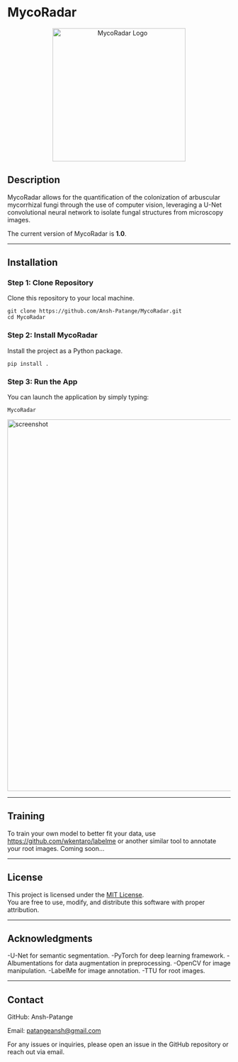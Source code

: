 


# MycoRadar

<p align="center">
  <img src="https://github.com/user-attachments/assets/958ccc2b-1936-4168-8c63-f2d5f6784021" width="300" alt="MycoRadar Logo">
</p>



## Description
MycoRadar allows for the quantification of the colonization of arbuscular mycorrhizal fungi through the use of computer vision, leveraging a U-Net convolutional neural network to isolate fungal structures from microscopy images.  

The current version of MycoRadar is **1.0**.




----

## Installation

### Step 1: Clone Repository
Clone this repository to your local machine.
```
git clone https://github.com/Ansh-Patange/MycoRadar.git
cd MycoRadar
```

### Step 2: Install MycoRadar
Install the project as a Python package.
```
pip install .
```

### Step 3: Run the App
You can launch the application by simply typing:
```
MycoRadar
```

<img width="1830" height="837" alt="screenshot" src="https://github.com/user-attachments/assets/0d7b49e1-ae99-43ce-9094-99a30a5d00f0" />


---

## Training

To train your own model to better fit your data, use https://github.com/wkentaro/labelme or another similar tool to annotate your root images.
Coming soon...

---

## License
This project is licensed under the [MIT License](https://opensource.org/licenses/MIT).  
You are free to use, modify, and distribute this software with proper attribution.

---

## Acknowledgments
-U-Net for semantic segmentation.
-PyTorch for deep learning framework.
-Albumentations for data augmentation in preprocessing.
-OpenCV for image manipulation.
-LabelMe for image annotation.
-TTU for root images.

---

## Contact

GitHub: Ansh-Patange  

Email: patangeansh@gmail.com  


For any issues or inquiries, please open an issue in the GitHub repository or reach out via email.
